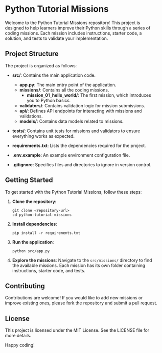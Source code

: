 # Python Tutorial Missions

Welcome to the Python Tutorial Missions repository! This project is designed to help learners improve their Python skills through a series of coding missions. Each mission includes instructions, starter code, a solution, and tests to validate your implementation.

## Project Structure

The project is organized as follows:

- **src/**: Contains the main application code.
  - **app.py**: The main entry point of the application.
  - **missions/**: Contains all the coding missions.
    - **mission_01_hello_world/**: The first mission, which introduces you to Python basics.
  - **validators/**: Contains validation logic for mission submissions.
  - **api/**: Defines API endpoints for interacting with missions and validations.
  - **models/**: Contains data models related to missions.

- **tests/**: Contains unit tests for missions and validators to ensure everything works as expected.

- **requirements.txt**: Lists the dependencies required for the project.

- **.env.example**: An example environment configuration file.

- **.gitignore**: Specifies files and directories to ignore in version control.

## Getting Started

To get started with the Python Tutorial Missions, follow these steps:

1. **Clone the repository**:
   ```
   git clone <repository-url>
   cd python-tutorial-missions
   ```

2. **Install dependencies**:
   ```
   pip install -r requirements.txt
   ```

3. **Run the application**:
   ```
   python src/app.py
   ```

4. **Explore the missions**: Navigate to the `src/missions/` directory to find the available missions. Each mission has its own folder containing instructions, starter code, and tests.

## Contributing

Contributions are welcome! If you would like to add new missions or improve existing ones, please fork the repository and submit a pull request.

## License

This project is licensed under the MIT License. See the LICENSE file for more details.

Happy coding!